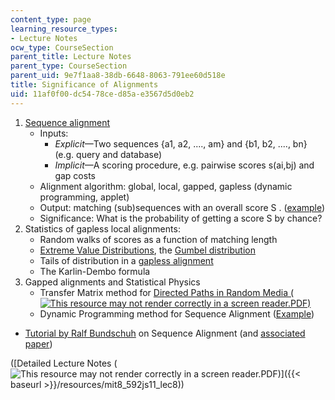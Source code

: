 ```yaml
---
content_type: page
learning_resource_types:
- Lecture Notes
ocw_type: CourseSection
parent_title: Lecture Notes
parent_type: CourseSection
parent_uid: 9e7f1aa8-38db-6648-8063-791ee60d518e
title: Significance of Alignments
uid: 11af0f00-dc54-78ce-d85a-e3567d5d0eb2
---
```


1.  [Sequence alignment](http://www.ncbi.nlm.nih.gov/BLAST/tutorial/Altschul-1.html)
    *   Inputs:
        *   _Explicit_—Two sequences {a1, a2, ...., am} and {b1, b2, ...., bn} (e.g. query and database)
        *   _Implicit_—A scoring procedure, e.g. pairwise scores s(ai,bj) and gap costs
    *   Alignment algorithm: global, local, gapped, gapless (dynamic programming, applet)
    *   Output: matching (sub)sequences with an overall score S . ([example](http://en.wikipedia.org/wiki/File:Zinc-finger-dot-plot.png))
    *   Significance: What is the probability of getting a score S by chance?
2.  Statistics of gapless local alignments:
    *   Random walks of scores as a function of matching length
    *   [Extreme Value Distributions](http://mathworld.wolfram.com/ExtremeValueDistribution.html), the [Gumbel distribution](http://www.itl.nist.gov/div898/handbook/eda/section3/eda366g.htm)
    *   Tails of distribution in a [gapless alignment](http://online.itp.ucsb.edu/online/infobio01/altschul/)
    *   The Karlin-Dembo formula
3.  Gapped alignments and Statistical Physics
    *   Transfer Matrix method for [Directed Paths in Random Media (![This resource may not render correctly in a screen reader.](/images/inacessible.gif)PDF)](https://arxiv.org/pdf/cond-mat/9411022.pdf)
    *   Dynamic Programming method for Sequence Alignment ([Example](http://www.sbc.su.se/%7Eper/molbioinfo2001/dynprog/dynamic.html))

*   [Tutorial by Ralf Bundschuh](http://online.itp.ucsb.edu/online/infobio01/bundschuh/) on Sequence Alignment (and [associated paper](http://pre.aps.org/abstract/PRE/v65/i3/e031911))

([Detailed Lecture Notes (![This resource may not render correctly in a screen reader.](/images/inacessible.gif)PDF)]({{< baseurl >}}/resources/mit8_592js11_lec8))